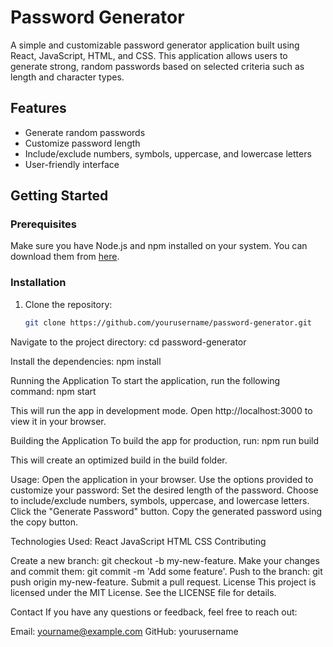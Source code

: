 # Password Generator

A simple and customizable password generator application built using React, JavaScript, HTML, and CSS. This application allows users to generate strong, random passwords based on selected criteria such as length and character types.

## Features

- Generate random passwords
- Customize password length
- Include/exclude numbers, symbols, uppercase, and lowercase letters
- User-friendly interface

## Getting Started

### Prerequisites

Make sure you have Node.js and npm installed on your system. You can download them from [here](https://nodejs.org/).

### Installation

1. Clone the repository:
   ```sh
   git clone https://github.com/yourusername/password-generator.git
Navigate to the project directory:  cd password-generator

Install the dependencies:  npm install

Running the Application To start the application, run the following command:  npm start

This will run the app in development mode.  Open http://localhost:3000 to view it in your browser.

Building the Application To build the app for production, run:  npm run build

This will create an optimized build in the build folder.

Usage:
      Open the application in your browser.
      Use the options provided to customize your password:
      Set the desired length of the password.
      Choose to include/exclude numbers, symbols, uppercase, and lowercase letters.
      Click the "Generate Password" button.
      Copy the generated password using the copy button.
      
Technologies Used:
                    React
                    JavaScript
                    HTML
                    CSS
                    Contributing

Create a new branch: git checkout -b my-new-feature.
Make your changes and commit them: git commit -m 'Add some feature'.
Push to the branch: git push origin my-new-feature.
Submit a pull request.
License
This project is licensed under the MIT License. See the LICENSE file for details.

Contact
If you have any questions or feedback, feel free to reach out:

Email: yourname@example.com
GitHub: yourusername
